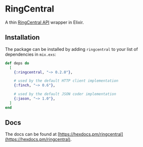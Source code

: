 # RingCentral

A thin [RingCentral API](https://developer.ringcentral.com/api-reference) wrapper in Elixir.

## Installation

The package can be installed
by adding `ringcentral` to your list of dependencies in `mix.exs`:

```elixir
def deps do
  [
    {:ringcentral, "~> 0.2.0"},

    # used by the default HTTP client implementation
    {:finch, "~> 0.6"},

    # used by the default JSON coder implementation
    {:jason, "~> 1.0"},
  ]
end
```

## Docs

The docs can be found at [https://hexdocs.pm/ringcentral](https://hexdocs.pm/ringcentral).
